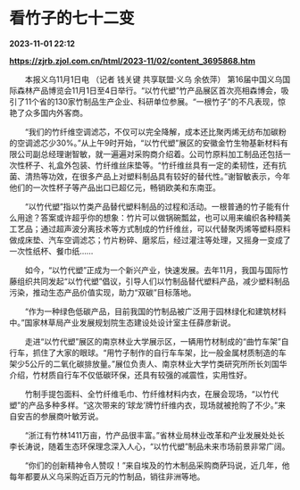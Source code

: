 # 看竹子的七十二变

**2023-11-01 22:12**

**https://zjrb.zjol.com.cn/html/2023-11/02/content_3695868.htm**

　　本报义乌11月1日电 （记者 钱关键 共享联盟·义乌 余依萍） 第16届中国义乌国际森林产品博览会11月1日至4日举行。“以竹代塑”竹产品展区首次亮相森博会，吸引了11个省的130家竹制品生产企业、科研单位参展。“一根竹子”的不凡表现，惊艳了众多国内外客商。

　　“我们的竹纤维空调滤芯，不仅可以完全降解，成本还比聚丙烯无纺布加碳粉的空调滤芯少30%。”从上午9时开始，“以竹代塑”展区的安徽金竹生物基新材料有限公司副总经理谢智敏，就一遍遍对采购商介绍着。公司竹原料加工制品还包括一次性杯子、礼盒外包装、竹纤维丝床垫等。“竹纤维丝具有一定的柔韧性，还有抗菌、清热等功效，在很多产品上对塑料制品具有较好的替代性。”谢智敏表示，今年他们的一次性杯子等产品出口已超亿元，畅销欧美和东南亚。

　　“以竹代塑”指以竹类产品替代塑料制品的过程和活动。一根普通的竹子能有什么用途？答案或许超乎你的想象：竹片可以做锅碗瓢盆，也可以用来编织各种精美工艺品；通过超声波分离技术等方式制成的竹纤维丝，可以代替聚丙烯等塑料原料做成床垫、汽车空调滤芯；竹片粉碎、磨浆后，经过灌注等处理，又摇身一变成了一次性纸杯、餐巾纸……

　　如今，“以竹代塑”正成为一个新兴产业，快速发展。去年11月，我国与国际竹藤组织共同发起“以竹代塑”倡议，引导人们以竹制品替代塑料产品，减少塑料制品污染，推动生态产品价值实现，助力“双碳”目标落地。

　　“作为一种绿色低碳产品，目前我国的竹制品被广泛用于园林绿化和建筑材料中。”国家林草局产业发展规划院生态建设处设计室主任薛彦新说。

　　走进“以竹代塑”展区的南京林业大学展示区，一辆用竹材制成的“曲竹车架”自行车，抓住了大家的眼球。“用竹子制作的自行车车架，比一般金属材质制造的车架少5公斤的二氧化碳排放量。”展位负责人、南京林业大学竹类研究所所长刘国华介绍，竹材质自行车不仅低碳环保，还具有较强的减震性，实用性好。

　　竹制手提包面料、全竹纤维毛巾、竹纤维材料内衣，在展会现场，“以竹代塑”的产品多种多样。“这次带来的‘球龙’牌竹纤维内衣，现场就被抢购了不少。”来自安吉的参展商叶敏芳说。

　　“浙江有竹林1411万亩，竹产品很丰富。”省林业局林业改革和产业发展处处长李长涛说，随着生态环保理念深入人心，“以竹代塑”制品未来市场前景非常广阔。

　　“你们的创新精神令人赞叹！”来自埃及的竹木制品采购商萨玛说，近几年，他每年都要从义乌采购近百万元的竹制品，销往非洲等地。